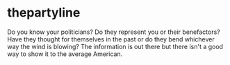 thepartyline
==========

Do you know your politicians? Do they represent you or their benefactors? Have they thought for themselves in the past or do they bend whichever way the wind is blowing? The information is out there but there isn't a good way to show it to the average American. 
